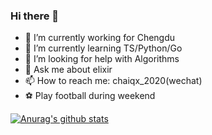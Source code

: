 ### Hi there 👋

- 🔭 I’m currently working for Chengdu 
- 🌱 I’m currently learning TS/Python/Go
- 🤔 I’m looking for help with Algorithms
- 💬 Ask me about elixir
- 📫 How to reach me: chaiqx_2020(wechat)
- ⚽️ Play football during weekend 

[![Anurag's github stats](https://github-readme-stats.vercel.app/api?username=caicaishmily)](https://github.com/anuraghazra/github-readme-stats)
